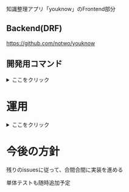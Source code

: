知識整理アプリ「youknow」のFrontend部分

## Backend(DRF)
https://github.com/notwo/youknow


## 開発用コマンド
<details>
<summary>ここをクリック</summary>

### 作業フォルダに移動
```Bash
cd ~/Desktop/work/youknowFrontend
```

### VSCode (VueJS)
```Bash
npm run dev
```
</details>

# 運用
<details>
<summary>ここをクリック</summary>

## デプロイ
[render.com](render.com)へデプロイする(GitHub連携済)

mainブランチにマージされた際に自動でデプロイされる

## 定期アクセス
Uptime Robotにより、Frontendのみ定期的にアクセスさせている
これはRender.comの自動シャットダウンを防ぐため

</details>

# 今後の方針
残りのissuesに従って、合間合間に実装を進める

単体テストも随時追加予定

